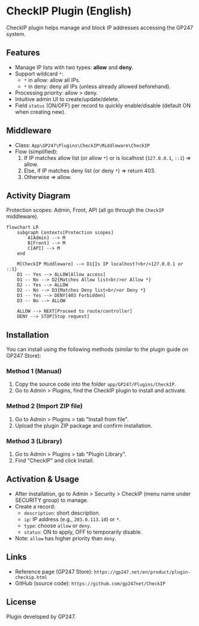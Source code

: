 # CheckIP Plugin (English)

CheckIP plugin helps manage and block IP addresses accessing the GP247 system.

## Features
- Manage IP lists with two types: **allow** and **deny**.
- Support wildcard `*`:
  - `*` in allow: allow all IPs.
  - `*` in deny: deny all IPs (unless already allowed beforehand).
- Processing priority: allow > deny.
- Intuitive admin UI to create/update/delete.
- Field `status` (ON/OFF) per record to quickly enable/disable (default ON when creating new).

## Middleware
- Class: `App\GP247\Plugins\CheckIP\Middleware\CheckIP`
- Flow (simplified):
  1. If IP matches allow list (or allow `*`) or is localhost (`127.0.0.1`, `::1`) => allow.
  2. Else, if IP matches deny list (or deny `*`) => return 403.
  3. Otherwise => allow.


## Activity Diagram

Protection scopes: Admin, Front, API (all go through the `CheckIP` middleware).

```mermaid
flowchart LR
    subgraph Contexts[Protection scopes]
        A[Admin] --> M
        B[Front] --> M
        C[API] --> M
    end

    M[CheckIP Middleware] --> D1{Is IP localhost?<br/>127.0.0.1 or ::1}
    D1 -- Yes --> ALLOW[Allow access]
    D1 -- No --> D2{Matches Allow list<br/>or Allow *}
    D2 -- Yes --> ALLOW
    D2 -- No --> D3{Matches Deny list<br/>or Deny *}
    D3 -- Yes --> DENY[403 Forbidden]
    D3 -- No --> ALLOW

    ALLOW --> NEXT[Proceed to route/controller]
    DENY --> STOP[Stop request]
```

## Installation
You can install using the following methods (similar to the plugin guide on GP247 Store):

### Method 1 (Manual)
1. Copy the source code into the folder `app/GP247/Plugins/CheckIP`.
2. Go to Admin > Plugins, find the CheckIP plugin to install and activate.

### Method 2 (Import ZIP file)
1. Go to Admin > Plugins > tab "Install from file".
2. Upload the plugin ZIP package and confirm installation.

### Method 3 (Library)
1. Go to Admin > Plugins > tab "Plugin Library".
2. Find "CheckIP" and click Install.

## Activation & Usage
- After installation, go to Admin > Security > CheckIP (menu name under SECURITY group) to manage.
- Create a record:
  - `description`: short description.
  - `ip`: IP address (e.g., `203.0.113.10`) or `*`.
  - `type`: choose `allow` or `deny`.
  - `status`: ON to apply, OFF to temporarily disable.
- Note: `allow` has higher priority than `deny`.

## Links
- Reference page (GP247 Store): `https://gp247.net/en/product/plugin-checkip.html`
- GitHub (source code): `https://github.com/gp247net/CheckIP`

## License
Plugin developed by GP247.
